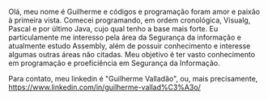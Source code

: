 Olá, meu nome é Guilherme e códigos e programação foram amor e paixão à primeira vista. Comecei programando, em ordem cronológica, Visualg, Pascal e por último Java, 
cujo qual tenho a base mais forte. Eu particulamente me interesso pela área da Segurança da informação e atualmente estudo Assembly, além de possuir conhecimento e interesse
algumas outras áreas não citadas. Meu objetivo é ter vasto conhecimento em programação e proeficiência em Segurança da Informação.

Para contato, meu linkedin é "Guilherme Valladão", ou, mais precisamente, https://www.linkedin.com/in/guilherme-vallad%C3%A3o/

